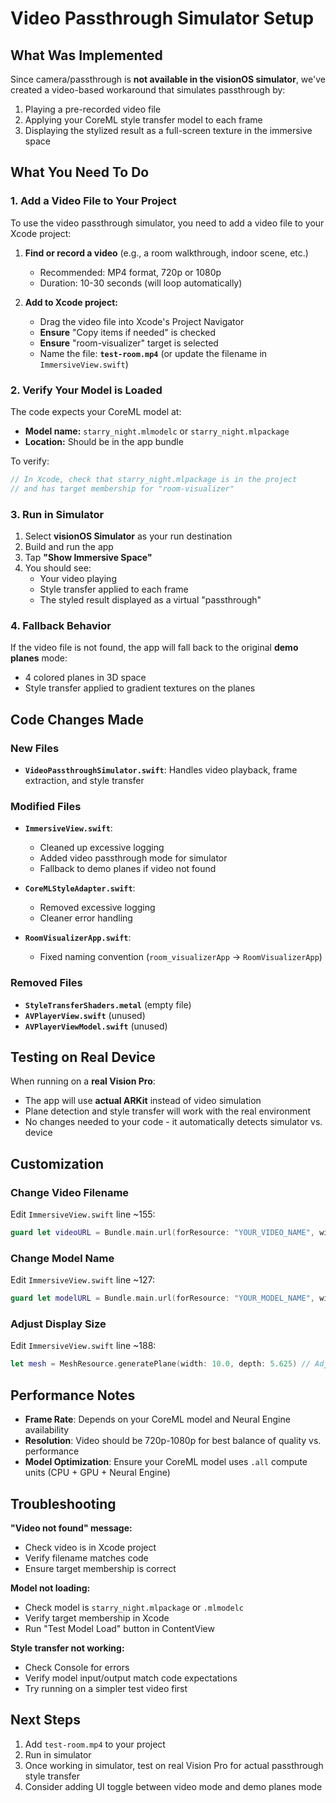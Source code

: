 # Video Passthrough Simulator Setup

## What Was Implemented

Since camera/passthrough is **not available in the visionOS simulator**, we've created a video-based workaround that simulates passthrough by:

1. Playing a pre-recorded video file
2. Applying your CoreML style transfer model to each frame
3. Displaying the stylized result as a full-screen texture in the immersive space

## What You Need To Do

### 1. Add a Video File to Your Project

To use the video passthrough simulator, you need to add a video file to your Xcode project:

1. **Find or record a video** (e.g., a room walkthrough, indoor scene, etc.)
   - Recommended: MP4 format, 720p or 1080p
   - Duration: 10-30 seconds (will loop automatically)

2. **Add to Xcode project:**
   - Drag the video file into Xcode's Project Navigator
   - **Ensure** "Copy items if needed" is checked
   - **Ensure** "room-visualizer" target is selected
   - Name the file: **`test-room.mp4`** (or update the filename in `ImmersiveView.swift`)

### 2. Verify Your Model is Loaded

The code expects your CoreML model at:
- **Model name:** `starry_night.mlmodelc` or `starry_night.mlpackage`
- **Location:** Should be in the app bundle

To verify:
```swift
// In Xcode, check that starry_night.mlpackage is in the project
// and has target membership for "room-visualizer"
```

### 3. Run in Simulator

1. Select **visionOS Simulator** as your run destination
2. Build and run the app
3. Tap **"Show Immersive Space"**
4. You should see:
   - Your video playing
   - Style transfer applied to each frame
   - The styled result displayed as a virtual "passthrough"

### 4. Fallback Behavior

If the video file is not found, the app will fall back to the original **demo planes** mode:
- 4 colored planes in 3D space
- Style transfer applied to gradient textures on the planes

## Code Changes Made

### New Files
- **`VideoPassthroughSimulator.swift`**: Handles video playback, frame extraction, and style transfer

### Modified Files
- **`ImmersiveView.swift`**:
  - Cleaned up excessive logging
  - Added video passthrough mode for simulator
  - Fallback to demo planes if video not found

- **`CoreMLStyleAdapter.swift`**:
  - Removed excessive logging
  - Cleaner error handling

- **`RoomVisualizerApp.swift`**:
  - Fixed naming convention (`room_visualizerApp` → `RoomVisualizerApp`)

### Removed Files
- **`StyleTransferShaders.metal`** (empty file)
- **`AVPlayerView.swift`** (unused)
- **`AVPlayerViewModel.swift`** (unused)

## Testing on Real Device

When running on a **real Vision Pro**:
- The app will use **actual ARKit** instead of video simulation
- Plane detection and style transfer will work with the real environment
- No changes needed to your code - it automatically detects simulator vs. device

## Customization

### Change Video Filename
Edit `ImmersiveView.swift` line ~155:
```swift
guard let videoURL = Bundle.main.url(forResource: "YOUR_VIDEO_NAME", withExtension: "mp4") else {
```

### Change Model Name
Edit `ImmersiveView.swift` line ~127:
```swift
guard let modelURL = Bundle.main.url(forResource: "YOUR_MODEL_NAME", withExtension: "mlmodelc") else {
```

### Adjust Display Size
Edit `ImmersiveView.swift` line ~188:
```swift
let mesh = MeshResource.generatePlane(width: 10.0, depth: 5.625) // Adjust dimensions
```

## Performance Notes

- **Frame Rate**: Depends on your CoreML model and Neural Engine availability
- **Resolution**: Video should be 720p-1080p for best balance of quality vs. performance
- **Model Optimization**: Ensure your CoreML model uses `.all` compute units (CPU + GPU + Neural Engine)

## Troubleshooting

**"Video not found" message:**
- Check video is in Xcode project
- Verify filename matches code
- Ensure target membership is correct

**Model not loading:**
- Check model is `starry_night.mlpackage` or `.mlmodelc`
- Verify target membership in Xcode
- Run "Test Model Load" button in ContentView

**Style transfer not working:**
- Check Console for errors
- Verify model input/output match code expectations
- Try running on a simpler test video first

## Next Steps

1. Add `test-room.mp4` to your project
2. Run in simulator
3. Once working in simulator, test on real Vision Pro for actual passthrough style transfer
4. Consider adding UI toggle between video mode and demo planes mode
